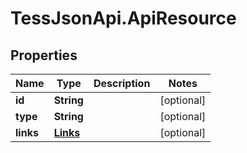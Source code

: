 # TessJsonApi.ApiResource

## Properties
Name | Type | Description | Notes
------------ | ------------- | ------------- | -------------
**id** | **String** |  | [optional] 
**type** | **String** |  | [optional] 
**links** | [**Links**](Links.md) |  | [optional] 


